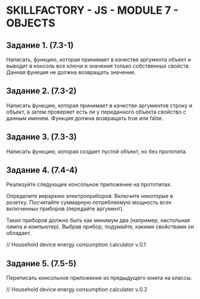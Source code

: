SKILLFACTORY - JS - MODULE 7 - OBJECTS
==================================================================

## Задание 1. (7.3-1)

Написать, функцию, которая принимает в качестве аргумента объект и выводит в консоль все ключи и значения только собственных свойств. Данная функция не должна возвращать значение.

## Задание 2. (7.3-2)

Написать функцию, которая принимает в качестве аргументов строку и объект, а затем проверяет есть ли у переданного объекта свойство с данным именем. Функция должна возвращать true или false.

## Задание 3. (7.3-3)

Написать функцию, которая создает пустой объект, но без прототипа.

## Задание 4. (7.4-4)

Реализуйте следующее консольное приложение на прототипах.

Определите иерархию электроприборов. Включите некоторые в розетку. Посчитайте суммарную потребляемую мощность всех включенных приборов (передайте аргумент). 

Таких приборов должно быть как минимум два (например, настольная лампа и компьютер). Выбрав прибор, подумайте, какими свойствами он обладает.

// Household device energy consumption calculator v.0.1

## Задание 5. (7.5-5)

Переписать консольное приложение из предыдущего юнита на классы.

// Household device energy consumption calculator v.0.2